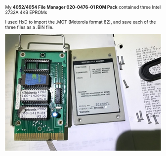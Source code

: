 My **4052/4054 File Manager 020-0476-01 ROM Pack** contained three Intel 2732A 4KB EPROMs

I used HxD to import the .MOT (Motorola format 82), and save each of the three files as a .BIN file.  

![Label and PCB front](./4052%20File%20Manager%20dash%2001%20ROM%20Pack.jpg)
